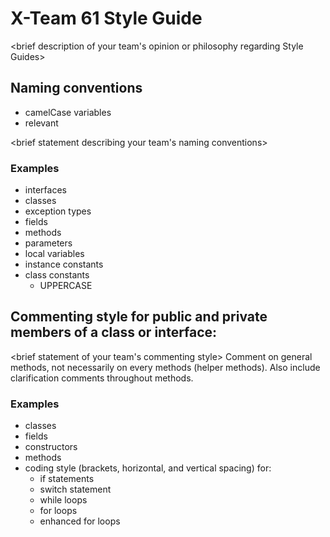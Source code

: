 # X-Team 61 Style Guide

<brief description of your team's opinion or philosophy regarding Style Guides>

## Naming conventions
* camelCase variables
* relevant

<brief statement describing your team's naming conventions>

### Examples
* interfaces
* classes
* exception types
* fields
* methods
* parameters
* local variables
* instance constants
* class constants
  * UPPERCASE

## Commenting style for public and private members of a class or interface:

<brief statement of your team's commenting style>
Comment on general methods, not necessarily on every methods (helper methods). 
Also include clarification comments throughout methods.

### Examples

* classes
* fields
* constructors
* methods
* coding style (brackets, horizontal, and vertical spacing) for:
  * if statements
  * switch statement
  * while loops
  * for loops
  * enhanced for loops
